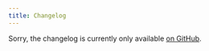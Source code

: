 ```yaml
---
title: Changelog
---
```


Sorry, the changelog is currently only available [on GitHub](https://github.com/DesModder/DesModder/blob/main/docs/CHANGELOG.md).
